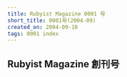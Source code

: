 ```yaml
---
title: Rubyist Magazine 0001 号
short_title: 0001号(2004-09)
created_on: 2004-09-10
tags: 0001 index
---
```


## Rubyist Magazine 創刊号

